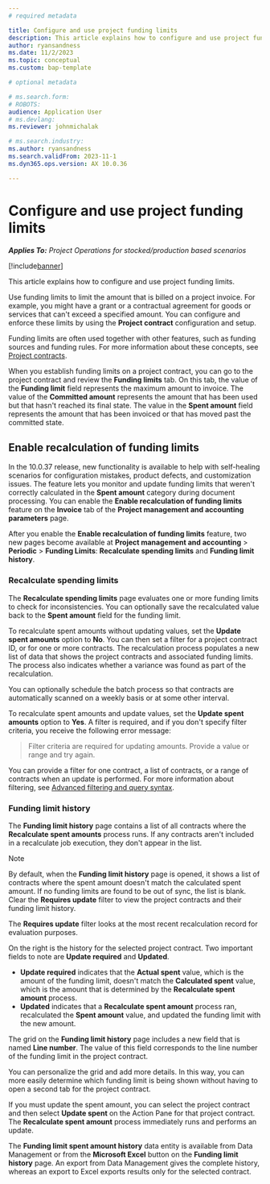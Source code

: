 ```yaml
---
# required metadata

title: Configure and use project funding limits
description: This article explains how to configure and use project funding limits,
author: ryansandness
ms.date: 11/2/2023
ms.topic: conceptual
ms.custom: bap-template

# optional metadata

# ms.search.form: 
# ROBOTS: 
audience: Application User
# ms.devlang: 
ms.reviewer: johnmichalak

# ms.search.industry: 
ms.author: ryansandness
ms.search.validFrom: 2023-11-1
ms.dyn365.ops.version: AX 10.0.36

---
```


# Configure and use project funding limits

_**Applies To:** Project Operations for stocked/production based scenarios_

[!include[banner](../includes/banner.md)]

This article explains how to configure and use project funding limits.

Use funding limits to limit the amount that is billed on a project invoice. For example, you might have a grant or a contractual agreement for goods or services that can't exceed a specified amount. You can configure and enforce these limits by using the **Project contract** configuration and setup.

Funding limits are often used together with other features, such as funding sources and funding rules. For more information about these concepts, see [Project contracts](./project-contracts.md).

When you establish funding limits on a project contract, you can go to the project contract and review the **Funding limits** tab. On this tab, the value of the **Funding limit** field represents the maximum amount to invoice. The value of the **Committed amount** represents the amount that has been used but that hasn't reached its final state. The value in the **Spent amount** field represents the amount that has been invoiced or that has moved past the committed state.

## Enable recalculation of funding limits

In the 10.0.37 release, new functionality is available to help with self-healing scenarios for configuration mistakes, product defects, and customization issues. The feature lets you monitor and update funding limits that weren't correctly calculated in the **Spent amount** category during document processing. You can enable the **Enable recalculation of funding limits** feature on the **Invoice** tab of the **Project management and accounting parameters** page.

After you enable the **Enable recalculation of funding limits** feature, two new pages become available at **Project management and accounting** \> **Periodic** \> **Funding Limits**: **Recalculate spending limits** and **Funding limit history**.

### Recalculate spending limits

The **Recalculate spending limits** page evaluates one or more funding limits to check for inconsistencies. You can optionally save the recalculated value back to the **Spent amount** field for the funding limit.

To recalculate spent amounts without updating values, set the **Update spent amounts** option to **No**. You can then set a filter for a project contract ID, or for one or more contracts. The recalculation process populates a new list of data that shows the project contracts and associated funding limits. The process also indicates whether a variance was found as part of the recalculation.

You can optionally schedule the batch process so that contracts are automatically scanned on a weekly basis or at some other interval.

To recalculate spent amounts and update values, set the **Update spent amounts** option to **Yes**. A filter is required, and if you don't specify filter criteria, you receive the following error message:

> Filter criteria are required for updating amounts. Provide a value or range and try again.

You can provide a filter for one contract, a list of contracts, or a range of contracts when an update is performed. For more information about filtering, see [Advanced filtering and query syntax](/dynamics365/fin-ops-core/fin-ops/get-started/advanced-filtering-query-options).

### Funding limit history

The **Funding limit history** page contains a list of all contracts where the **Recalculate spent amounts** process runs. If any contracts aren't included in a recalculate job execution, they don't appear in the list.

> [!NOTE]
> By default, when the **Funding limit history** page is opened, it shows a list of contracts where the spent amount doesn't match the calculated spent amount. If no funding limits are found to be out of sync, the list is blank. Clear the **Requires update** filter to view the project contracts and their funding limit history.
>
> The **Requires update** filter looks at the most recent recalculation record for evaluation purposes.

On the right is the history for the selected project contract. Two important fields to note are **Update required** and **Updated**.

- **Update required** indicates that the **Actual spent** value, which is the amount of the funding limit, doesn't match the **Calculated spent** value, which is the amount that is determined by the **Recalculate spent amount** process.
- **Updated** indicates that a **Recalculate spent amount** process ran, recalculated the **Spent amount** value, and updated the funding limit with the new amount.

The grid on the **Funding limit history** page includes a new field that is named **Line number**. The value of this field corresponds to the line number of the funding limit in the project contract.

You can personalize the grid and add more details. In this way, you can more easily determine which funding limit is being shown without having to open a second tab for the project contract.

If you must update the spent amount, you can select the project contract and then select **Update spent** on the Action Pane for that project contract. The **Recalculate spent amount** process immediately runs and performs an update.

The **Funding limit spent amount history** data entity is available from Data Management or from the **Microsoft Excel** button on the **Funding limit history** page. An export from Data Management gives the complete history, whereas an export to Excel exports results only for the selected contract.
